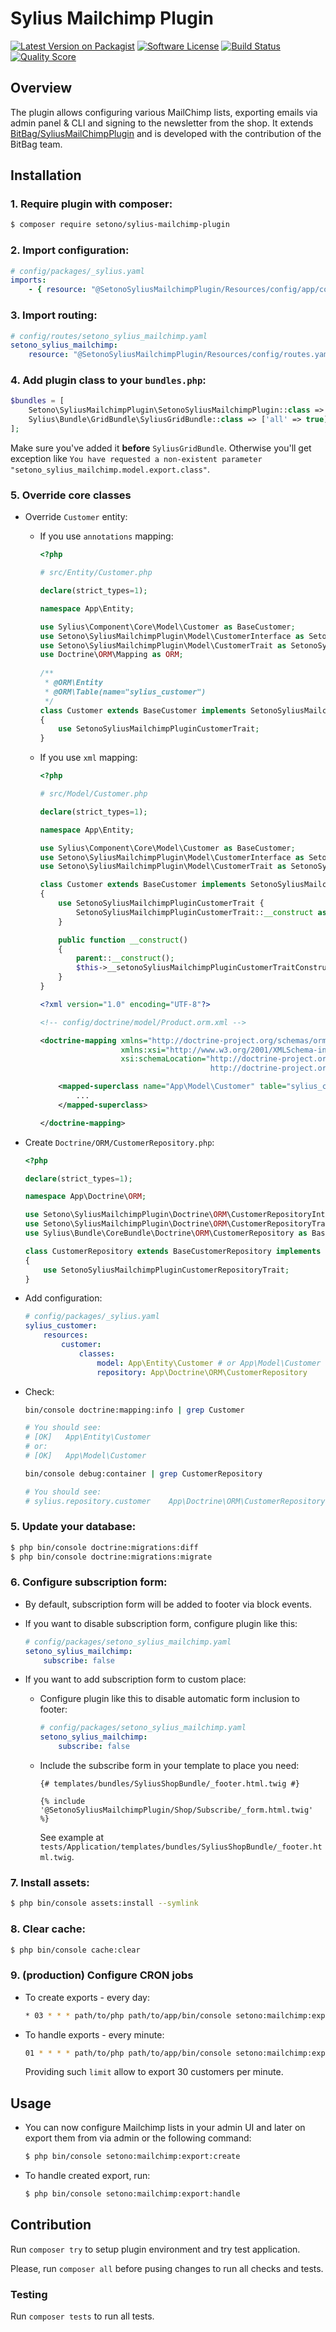 # Sylius Mailchimp Plugin

[![Latest Version on Packagist][ico-version]][link-packagist]
[![Software License][ico-license]](LICENSE)
[![Build Status][ico-travis]][link-travis]
[![Quality Score][ico-code-quality]][link-code-quality]

## Overview

The plugin allows configuring various MailChimp lists, exporting emails via admin panel & CLI and signing to the newsletter 
from the shop. It extends [BitBag/SyliusMailChimpPlugin](https://github.com/BitBagCommerce/SyliusMailChimpPlugin) and is
developed with the contribution of the BitBag team.  

## Installation

### 1. Require plugin with composer:

```bash
$ composer require setono/sylius-mailchimp-plugin
```

### 2. Import configuration:

```yaml
# config/packages/_sylius.yaml
imports:
    - { resource: "@SetonoSyliusMailchimpPlugin/Resources/config/app/config.yaml" }
```

### 3. Import routing:
   
```yaml
# config/routes/setono_sylius_mailchimp.yaml
setono_sylius_mailchimp:
    resource: "@SetonoSyliusMailchimpPlugin/Resources/config/routes.yaml"
```

### 4. Add plugin class to your `bundles.php`:

```php
$bundles = [
    Setono\SyliusMailchimpPlugin\SetonoSyliusMailchimpPlugin::class => ['all' => true],
    Sylius\Bundle\GridBundle\SyliusGridBundle::class => ['all' => true],
];
```

Make sure you've added it **before** `SyliusGridBundle`. Otherwise you'll get exception like
`You have requested a non-existent parameter "setono_sylius_mailchimp.model.export.class"`.

### 5. Override core classes

- Override `Customer` entity:
     
    - If you use `annotations` mapping:
    
        ```php
        <?php
        
        # src/Entity/Customer.php 
  
        declare(strict_types=1);
        
        namespace App\Entity;
        
        use Sylius\Component\Core\Model\Customer as BaseCustomer;
        use Setono\SyliusMailchimpPlugin\Model\CustomerInterface as SetonoSyliusMailchimpPluginCustomerInterface;
        use Setono\SyliusMailchimpPlugin\Model\CustomerTrait as SetonoSyliusMailchimpPluginCustomerTrait;
        use Doctrine\ORM\Mapping as ORM;
            
        /**
         * @ORM\Entity
         * @ORM\Table(name="sylius_customer")
         */
        class Customer extends BaseCustomer implements SetonoSyliusMailchimpPluginCustomerInterface
        {
            use SetonoSyliusMailchimpPluginCustomerTrait;
        }
        ```
    
    - If you use `xml` mapping:
    
        ```php
        <?php
        
        # src/Model/Customer.php 
  
        declare(strict_types=1);
        
        namespace App\Entity;
        
        use Sylius\Component\Core\Model\Customer as BaseCustomer;
        use Setono\SyliusMailchimpPlugin\Model\CustomerInterface as SetonoSyliusMailchimpPluginCustomerInterface;
        use Setono\SyliusMailchimpPlugin\Model\CustomerTrait as SetonoSyliusMailchimpPluginCustomerTrait;
        
        class Customer extends BaseCustomer implements SetonoSyliusMailchimpPluginCustomerInterface
        {
            use SetonoSyliusMailchimpPluginCustomerTrait {
                SetonoSyliusMailchimpPluginCustomerTrait::__construct as private __setonoSyliusMailchimpPluginCustomerTraitConstruct;
            }
        
            public function __construct()
            {
                parent::__construct();
                $this->__setonoSyliusMailchimpPluginCustomerTraitConstruct();
            }
        }
        ```
        
        ```xml
        <?xml version="1.0" encoding="UTF-8"?>
        
        <!-- config/doctrine/model/Product.orm.xml -->
        
        <doctrine-mapping xmlns="http://doctrine-project.org/schemas/orm/doctrine-mapping"
                          xmlns:xsi="http://www.w3.org/2001/XMLSchema-instance"
                          xsi:schemaLocation="http://doctrine-project.org/schemas/orm/doctrine-mapping
                                              http://doctrine-project.org/schemas/orm/doctrine-mapping.xsd">
        
            <mapped-superclass name="App\Model\Customer" table="sylius_customer">
                ...
            </mapped-superclass>
        
        </doctrine-mapping>
        ```

- Create `Doctrine/ORM/CustomerRepository.php`:

    ```php
    <?php
    
    declare(strict_types=1);
    
    namespace App\Doctrine\ORM;
    
    use Setono\SyliusMailchimpPlugin\Doctrine\ORM\CustomerRepositoryInterface as SetonoSyliusMailchimpPluginCustomerRepositoryInterface;
    use Setono\SyliusMailchimpPlugin\Doctrine\ORM\CustomerRepositoryTrait as SetonoSyliusMailchimpPluginCustomerRepositoryTrait;
    use Sylius\Bundle\CoreBundle\Doctrine\ORM\CustomerRepository as BaseCustomerRepository;
    
    class CustomerRepository extends BaseCustomerRepository implements SetonoSyliusMailchimpPluginCustomerRepositoryInterface
    {
        use SetonoSyliusMailchimpPluginCustomerRepositoryTrait;
    }
    ```

- Add configuration: 

    ```yaml
    # config/packages/_sylius.yaml
    sylius_customer:
        resources:
            customer:
                classes:
                    model: App\Entity\Customer # or App\Model\Customer
                    repository: App\Doctrine\ORM\CustomerRepository
    ```

- Check:

    ```bash
    bin/console doctrine:mapping:info | grep Customer
    
    # You should see:
    # [OK]   App\Entity\Customer 
    # or: 
    # [OK]   App\Model\Customer
    
    bin/console debug:container | grep CustomerRepository
    
    # You should see:
    # sylius.repository.customer    App\Doctrine\ORM\CustomerRepository
    ```

### 5. Update your database:

```bash
$ php bin/console doctrine:migrations:diff
$ php bin/console doctrine:migrations:migrate
```

### 6. Configure subscription form:

- By default, subscription form will be added to footer via block events.

- If you want to disable subscription form, configure plugin like this: 

    ```yaml
    # config/packages/setono_sylius_mailchimp.yaml
    setono_sylius_mailchimp:
        subscribe: false
    ```
 
- If you want to add subscription form to custom place:

  - Configure plugin like this to disable automatic form inclusion to footer:
   
    ```yaml
    # config/packages/setono_sylius_mailchimp.yaml
    setono_sylius_mailchimp:
        subscribe: false
    ```

  - Include the subscribe form in your template to place you need:

    ```twig
    {# templates/bundles/SyliusShopBundle/_footer.html.twig #}

    {% include '@SetonoSyliusMailchimpPlugin/Shop/Subscribe/_form.html.twig' %}
    ```
    
    See example at `tests/Application/templates/bundles/SyliusShopBundle/_footer.html.twig`.

### 7. Install assets:

```bash
$ php bin/console assets:install --symlink
```

### 8. Clear cache:

```bash
$ php bin/console cache:clear
```

### 9. (production) Configure CRON jobs 

- To create exports - every day:

    ```bash
    * 03 * * * path/to/php path/to/app/bin/console setono:mailchimp:export:create -n
    ````

- To handle exports - every minute:

    ```bash
    01 * * * * path/to/php path/to/app/bin/console setono:mailchimp:export:handle --limit=30
    ````
    
    Providing such `limit` allow to export 30 customers per minute. 

## Usage

- You can now configure Mailchimp lists in your admin UI and later on 
  export them from via admin or the following command:

    ```bash
    $ php bin/console setono:mailchimp:export:create
    ````

- To handle created export, run: 

    ```bash
    $ php bin/console setono:mailchimp:export:handle
    ````

## Contribution

Run `composer try` to setup plugin environment and try test application.

Please, run `composer all` before pusing changes to run all checks and tests.

### Testing

Run `composer tests` to run all tests.

[ico-version]: https://img.shields.io/packagist/v/setono/sylius-mailchimp-plugin.svg?style=flat-square
[ico-license]: https://img.shields.io/badge/license-MIT-brightgreen.svg?style=flat-square
[ico-travis]: https://img.shields.io/travis/Setono/SyliusMailchimpPlugin/master.svg?style=flat-square
[ico-code-quality]: https://img.shields.io/scrutinizer/g/Setono/SyliusMailchimpPlugin.svg?style=flat-square

[link-packagist]: https://packagist.org/packages/setono/sylius-mailchimp-plugin
[link-travis]: https://travis-ci.org/Setono/SyliusMailchimpPlugin
[link-code-quality]: https://scrutinizer-ci.com/g/Setono/SyliusMailchimpPlugin
